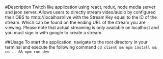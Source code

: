 #Description
Twitch like application using react, redux, node media server and json server. Allows users to directly stream video/audio by configured their OBS to rtmp://localhost/live with the Stream Key equal to the ID of the stream. Which can be found on the ending URL of the stream you are viewing. Please note that actual streaming is only available on localhost and you must sign in with google to create a stream.

##Usage
To start the application, navigate to the root directory in your terminal and execute the following command ```cd client && npm install && cd .. && npm run dev```
